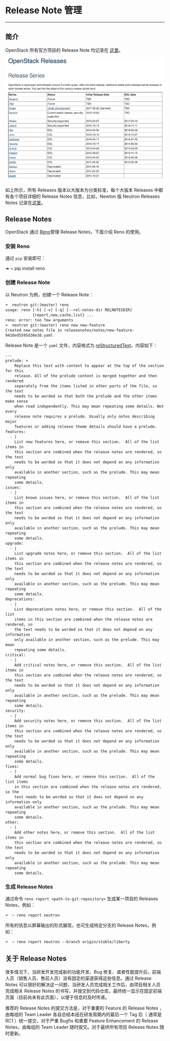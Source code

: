 # Release Note 管理

---

## 简介

OpenStack 所有官方项目的 Release Note 均记录在 [这里](https://releases.openstack.org/)。

![release][1]

如上所示，所有 Releases 版本以大版本为分类标准，每个大版本 Releases 中都有各个项目详细的 Release Notes 信息，比如，Newton 版 Neutron Releases Notes 记录在[这里](http://docs.openstack.org/releasenotes/neutron/newton.html)。

## Release Notes

OpenStack 通过 [Reno](http://docs.openstack.org/developer/reno/)管理 Release Notes，下面介绍 Reno 的使用。

### 安装 Reno

通过 `pip` 安装即可：

   ➜  ~ pip install reno

### 创建 Release Note

以 Neutron 为例，创建一个 Release Note：

    ➜  neutron git:(master) reno
    usage: reno [-h] [-v] [-q] [--rel-notes-dir RELNOTESDIR]
                {report,new,cache,list} ...
    reno: error: too few arguments
    ➜  neutron git:(master) reno new new-feature
    Created new notes file in releasenotes/notes/new-feature-9410ed5595d36e38.yaml

Release Note 是一个 `yaml` 文件，内容格式为 [reStructuredText](http://www.sphinx-doc.org/en/stable/rest.html)，内容如下：

    ---
    prelude: >
        Replace this text with content to appear at the top of the section for this
        release. All of the prelude content is merged together and then rendered
        separately from the items listed in other parts of the file, so the text
        needs to be worded so that both the prelude and the other items make sense
        when read independently. This may mean repeating some details. Not every
        release note requires a prelude. Usually only notes describing major
        features or adding release theme details should have a prelude.
    features:
      - |
        List new features here, or remove this section.  All of the list items in
        this section are combined when the release notes are rendered, so the text
        needs to be worded so that it does not depend on any information only
        available in another section, such as the prelude. This may mean repeating
        some details.
    issues:
      - |
        List known issues here, or remove this section.  All of the list items in
        this section are combined when the release notes are rendered, so the text
        needs to be worded so that it does not depend on any information only
        available in another section, such as the prelude. This may mean repeating
        some details.
    upgrade:
      - |
        List upgrade notes here, or remove this section.  All of the list items in
        this section are combined when the release notes are rendered, so the text
        needs to be worded so that it does not depend on any information only
        available in another section, such as the prelude. This may mean repeating
        some details.
    deprecations:
      - |
        List deprecations notes here, or remove this section.  All of the list
        items in this section are combined when the release notes are rendered, so
        the text needs to be worded so that it does not depend on any information
        only available in another section, such as the prelude. This may mean
        repeating some details.
    critical:
      - |
        Add critical notes here, or remove this section.  All of the list items in
        this section are combined when the release notes are rendered, so the text
        needs to be worded so that it does not depend on any information only
        available in another section, such as the prelude. This may mean repeating
        some details.
    security:
      - |
        Add security notes here, or remove this section.  All of the list items in
        this section are combined when the release notes are rendered, so the text
        needs to be worded so that it does not depend on any information only
        available in another section, such as the prelude. This may mean repeating
        some details.
    fixes:
      - |
        Add normal bug fixes here, or remove this section.  All of the list items
        in this section are combined when the release notes are rendered, so the
        text needs to be worded so that it does not depend on any information only
        available in another section, such as the prelude. This may mean repeating
        some details.
    other:
      - |
        Add other notes here, or remove this section.  All of the list items in
        this section are combined when the release notes are rendered, so the text
        needs to be worded so that it does not depend on any information only
        available in another section, such as the prelude. This may mean repeating
        some details.

### 生成 Release Notes

通过命令 `reno report <path-to-git-repository>` 生成某一项目的 Releases Notes，例如：

    ➜  ~ reno report neutron

所有的信息以屏幕输出的形式展现，也可生成特定分支的 Release Notes，例如：

    ➜  ~ reno report neutron --branch origin/stable/liberty

## 关于 Release Notes

很多情况下，当研发开发完成新的功能开发、Bug 修复、或者性能提升后，前端人员（销售人员、售前人员）没有固定的渠道获得这些信息。通过 Release Notes 可以很好的解决这一问题，当研发人员完成相关工作后，由项目相关人员完成相关 Release Notes 的书写，并提交到代码仓库，最终统一显示在固定前端页面（目前尚未有此页面），以便于信息的及时传递。

推荐的 Release Notes 的提交方法是，对于重要的 Feature 的 Release Notes ，由每组的 Team Leader 各自总结本组在研发周期内的最后一个 Tag 后（ 通常是 RC1 ）统一提交，对于严重 Bugfix 和重要 Feature Enhancement 的 Release Notes，由每组的 Team Leader 随时提交。对于最终所有项目 Release Notes 随时更新。

[1]: ../images/release_notes/release.png
